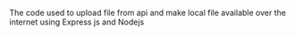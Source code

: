 The code used to upload file from api and make local file available over the internet 
using Express js and Nodejs
